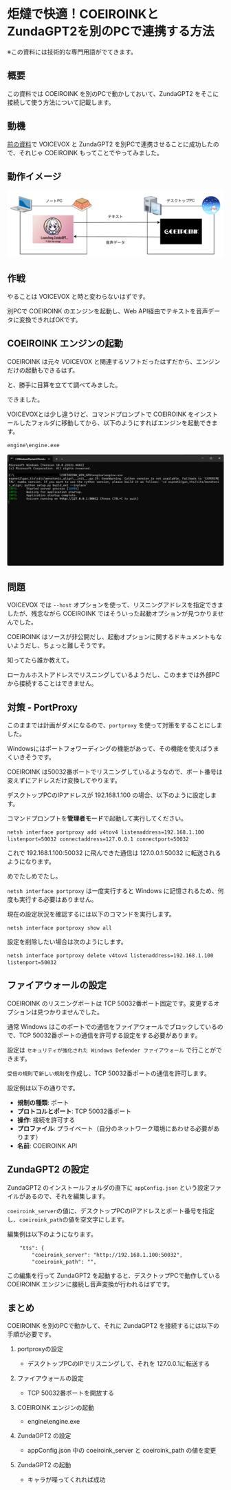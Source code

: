 # 炬燵で快適！COEIROINKとZundaGPT2を別のPCで連携する方法

※この資料には技術的な専門用語がでてきます。

## 概要

この資料では COEIROINK を別のPCで動かしておいて、ZundaGPT2 をそこに接続して使う方法について記載します。

## 動機

[前の資料](炬燵で快適！VOICEVOXとZundaGPT2を別のPCで連携する方法.md)で VOICEVOX と ZundaGPT2 を別PCで連携させることに成功したので、それじゃ COEIROINK もってことでやってみました。

## 動作イメージ

![動作イメージ](doc/別PC動作イメージ_COEIROINK.svg)

## 作戦

やることは VOICEVOX と時と変わらないはずです。

別PCで COEIROINK のエンジンを起動し、Web API経由でテキストを音声データに変換できればOKです。

## COEIROINK エンジンの起動

COEIROINK は元々 VOICEVOX と関連するソフトだったはずだから、エンジンだけの起動もできるはず。

と、勝手に目算を立てて調べてみました。

できました。

VOICEVOXとは少し違うけど、コマンドプロンプトで COEIROINK をインストールしたフォルダに移動してから、以下のようにすればエンジンを起動できます。

```
engine\engine.exe
```

![COEIROINKエンジン](doc/Engine_COEIROINK.png)

## 問題

VOICEVOX では `--host` オプションを使って、リスニングアドレスを指定できましたが、残念ながら COEIROINK ではそういった起動オプションが見つかりませんでした。

COEIROINK はソースが非公開だし、起動オプションに関するドキュメントもないようだし、ちょっと難しそうです。

知ってたら誰か教えて。

ローカルホストアドレスでリスニングしているようだし、このままでは外部PCから接続することはできません。

## 対策 - PortProxy

このままでは計画がダメになるので、`portproxy` を使って対策をすることにしました。

Windowsにはポートフォワーディングの機能があって、その機能を使えばうまくいきそうです。

COEIROINK は50032番ポートでリスニングしているようなので、ポート番号は変えずにアドレスだけ変換してやります。

デスクトップPCのIPアドレスが 192.168.1.100 の場合、以下のように設定します。

コマンドプロンプトを**管理者モード**で起動して実行してください。

```
netsh interface portproxy add v4tov4 listenaddress=192.168.1.100 listenport=50032 connectaddress=127.0.0.1 connectport=50032
```

これで 192.168.1.100:50032 に飛んできた通信は 127.0.0.1:50032 に転送されるようになります。

めでたしめでたし。

`netsh interface portproxy` は一度実行すると Windows に記憶されるため、何度も実行する必要はありません。

現在の設定状況を確認するには以下のコマンドを実行します。

```
netsh interface portproxy show all
```

設定を削除したい場合は次のようにします。

```
netsh interface portproxy delete v4tov4 listenaddress=192.168.1.100 listenport=50032
```

## ファイアウォールの設定

COEIROINK のリスニングポートは TCP 50032番ポート固定です。変更するオプションは見つかりませんでした。

通常 Windows はこのポートでの通信をファイアウォールでブロックしているので、TCP 50032番ポートの通信を許可する設定をする必要があります。

設定は `セキュリティが強化された Windows Defender ファイアウォール` で行ことができます。

`受信の規則`で`新しい規則`を作成し、TCP 50032番ポートの通信を許可します。

設定例は以下の通りです。

- **規制の種類**: ポート
- **プロトコルとポート**: TCP 50032番ポート
- **操作**: 接続を許可する
- **プロファイル**: プライベート（自分のネットワーク環境にあわせる必要があります）
- **名前**: COEIROINK API

## ZundaGPT2 の設定

ZundaGPT2 のインストールフォルダの直下に `appConfig.json` という設定ファイルがあるので、それを編集します。

`coeiroink_server`の値に、デスクトップPCのIPアドレスとポート番号を指定し、`coeiroink_path`の値を空文字にします。

編集例は以下のようになります。

```
    "tts": {
        "coeiroink_server": "http://192.168.1.100:50032",
        "coeiroink_path": "",
```

この編集を行って ZundaGPT2 を起動すると、デスクトップPCで動作している COEIROINK エンジンに接続し音声変換が行われるはずです。

## まとめ

COEIROINK を別のPCで動かして、それに ZundaGPT2 を接続するには以下の手順が必要です。

1. portproxyの設定
    - デスクトップPCのIPでリスニングして、それを 127.0.0.1に転送する

2. ファイアウォールの設定
    - TCP 50032番ポートを開放する

3. COEIROINK エンジンの起動
    - engine\engine.exe

4. ZundaGPT2 の設定
    - appConfig.json 中の coeiroink_server と coeiroink_path の値を変更

5. ZundaGPT2 の起動
    - キャラが喋ってくれれば成功
